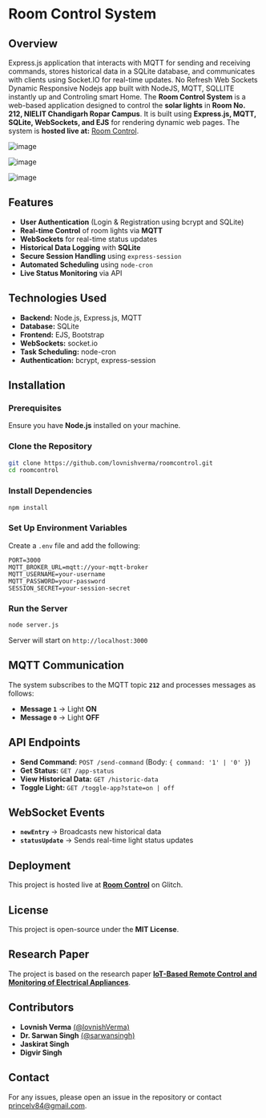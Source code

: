 # Room Control System

## Overview
Express.js application that interacts with MQTT for sending and receiving commands, stores historical data in a SQLite database, and communicates with clients using Socket.IO for real-time updates. No Refresh Web Sockets Dynamic Responsive Nodejs app built with NodeJS, MQTT, SQLLITE instantly up and Controling smart Home.
The **Room Control System** is a web-based application designed to control the **solar lights** in **Room No. 212, NIELIT Chandigarh Ropar Campus**. It is built using **Express.js, MQTT, SQLite, WebSockets, and EJS** for rendering dynamic web pages. 
The system is **hosted live at:** [Room Control](https://roomcontrol.glitch.me/).


![image](https://github.com/user-attachments/assets/8f57326f-4c63-4de8-9d38-3f43c372ed12)

![image](https://github.com/user-attachments/assets/faeb76e3-091a-49d5-a802-763dcacf2baa)

![image](https://github.com/user-attachments/assets/433e4874-f79b-4b61-82bf-d0417d490a24)


## Features
- **User Authentication** (Login & Registration using bcrypt and SQLite)
- **Real-time Control** of room lights via **MQTT**
- **WebSockets** for real-time status updates
- **Historical Data Logging** with **SQLite**
- **Secure Session Handling** using `express-session`
- **Automated Scheduling** using `node-cron`
- **Live Status Monitoring** via API

## Technologies Used
- **Backend:** Node.js, Express.js, MQTT
- **Database:** SQLite
- **Frontend:** EJS, Bootstrap
- **WebSockets:** socket.io
- **Task Scheduling:** node-cron
- **Authentication:** bcrypt, express-session

## Installation
### Prerequisites
Ensure you have **Node.js** installed on your machine.

### Clone the Repository
```bash
git clone https://github.com/lovnishverma/roomcontrol.git
cd roomcontrol
```

### Install Dependencies
```bash
npm install
```

### Set Up Environment Variables
Create a `.env` file and add the following:
```
PORT=3000
MQTT_BROKER_URL=mqtt://your-mqtt-broker
MQTT_USERNAME=your-username
MQTT_PASSWORD=your-password
SESSION_SECRET=your-session-secret
```

### Run the Server
```bash
node server.js
```
Server will start on `http://localhost:3000`

## MQTT Communication
The system subscribes to the MQTT topic **`212`** and processes messages as follows:
- **Message `1`** → Light **ON**
- **Message `0`** → Light **OFF**

## API Endpoints
- **Send Command:** `POST /send-command` (Body: `{ command: '1' | '0' }`)
- **Get Status:** `GET /app-status`
- **View Historical Data:** `GET /historic-data`
- **Toggle Light:** `GET /toggle-app?state=on | off`

## WebSocket Events
- **`newEntry`** → Broadcasts new historical data
- **`statusUpdate`** → Sends real-time light status updates

## Deployment
This project is hosted live at **[Room Control](https://roomcontrol.glitch.me/)** on Glitch.

## License
This project is open-source under the **MIT License**.

## Research Paper
The project is based on the research paper **[IoT-Based Remote Control and Monitoring of Electrical Appliances](https://journal.nielit.edu.in/index.php/01/article/view/107)**.

## Contributors
- **Lovnish Verma** [(@lovnishVerma)](https://github.com/lovnishVerma)
- **Dr. Sarwan Singh** [(@sarwansingh)](https://github.com/sarwansingh)
- **Jaskirat Singh**
- **Digvir Singh**

## Contact
For any issues, please open an issue in the repository or contact [princelv84@gmail.com](mailto:princelv84@gmail.com).

